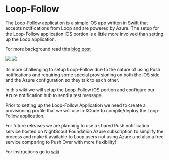 # Loop-Follow
The Loop-Follow application is a simple iOS app written in Swift that accepts notifications from Loop and are powered by Azure. The setup for the Loop-Follow application iOS portion is a little more involved than setting up the Loop application.

For more background read this [blog post](https://blogs.msdn.microsoft.com/alimaz/2016/09/22/azure-logic-apps-azure-sql-and-loop-better-together-part-ii/)

![](https://msdnshared.blob.core.windows.net/media/2016/09/20160922_152515000_iOS-169x300.png)
![](https://msdnshared.blob.core.windows.net/media/2016/09/20160921_044556000_iOS-169x300.png)

Its more challenging to setup Loop-Follow due to the nature of using Push notifications and requiring some special provisioning on both the iOS side and the Azure configuration so they talk to each other.

In this wiki we will setup the Loop-Follow iOS portion and configure our Azure notification hub to send a test message.

Prior to setting up the Loop-Follow Application we need to create a provisioning profile that we will use in XCode to compile/deploy the Loop-Follow application.

For future releases we are planning to use a shared Push notification service hosted on NightScout Foundation Azure subscription to simplify the process and make it available to Loop users not using Azure and also a free service comparing to Push Over with more flexibility!

For instructions go to [wiki](https://github.com/amazaheri/Loop-Follow/wiki)
